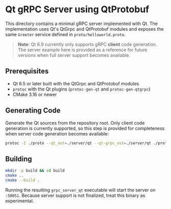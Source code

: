 # Qt gRPC Server using QtProtobuf

This directory contains a minimal gRPC server implemented with Qt. The
implementation uses Qt's QtGrpc and QtProtobuf modules and exposes the
same `Greeter` service defined in `proto/helloworld.proto`.

> **Note**: Qt 6.9 currently only supports gRPC **client** code
generation. The server example here is provided as a reference for
future versions when full server support becomes available.

## Prerequisites

- Qt 6.5 or later built with the QtGrpc and QtProtobuf modules
- `protoc` with the Qt plugins (`protoc-gen-qt` and `protoc-gen-qtgrpc`)
- CMake 3.16 or newer

## Generating Code

Generate the Qt sources from the repository root.
Only client code generation is currently supported, so this step
is provided for completeness when server code generation becomes
available:

```bash
protoc -I ./proto --qt_out=./server/qt --qt-grpc_out=./server/qt ./proto/helloworld.proto
```

## Building

```bash
mkdir -p build && cd build
cmake ..
cmake --build .
```

Running the resulting `grpc_server_qt` executable will start the server on
`:50051`. Because server support is not finalized, treat this binary as
experimental.
